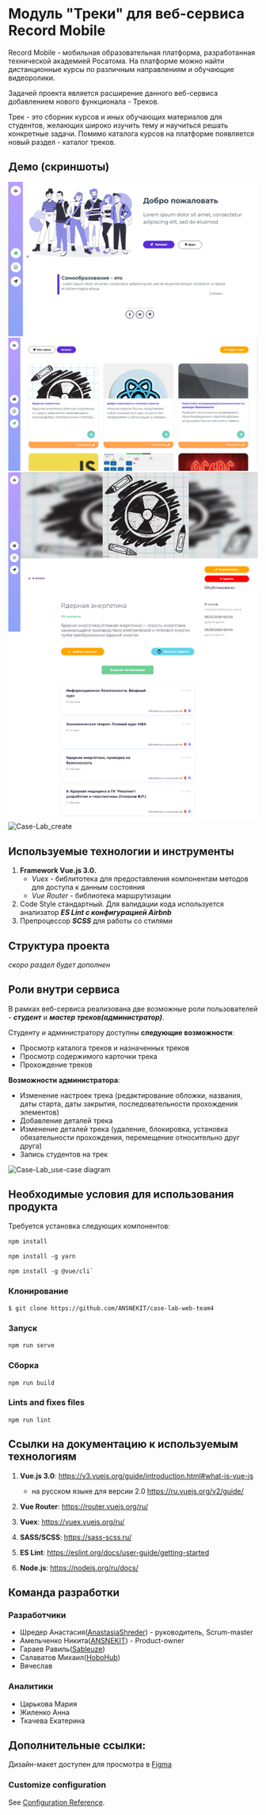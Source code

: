 # Модуль "Треки" для веб-сервиса Record Mobile 
Record Mobile - мобильная образовательная платформа, разработанная технической академией Росатома. На платформе можно найти дистанционные курсы по различным направлениям и обучающие видеоролики.

Задачей проекта является расширение данного веб-сервиса добавлением нового функционала - Треков. 

Трек - это сборник курсов и иных обучающих материалов для студентов, желающих широко изучить тему и научиться решать конкретные задачи. Помимо каталога курсов на платформе появляется новый раздел - каталог треков.

## Демо (скриншоты)

![Case-Lab_main page](/files/main-screen.png)
![Case-Lab_tracks](files/tracks.png)
![Case-Lab_trackcard](./files/trackcard.png)
![Case-Lab_create](https://github.com/AnastasiaShreder/case-lab-web-team4/files/create.png)

## Используемые технологии и инструменты
1) **Framework Vue.js 3.0.**
    - *Vuex* - библитотека для предоставления компонентам методов для доступа к данным состояния
    - *Vue Router* - библиотека маршрутизации
2) Code Style стандартный. Для валидации кода используется анализатор ***ES Lint с конфигурацией Airbnb***
3) Препроцессор ***SCSS*** для работы со стилями

## Структура проекта
*скоро раздел будет дополнен*

## Роли внутри сервиса
В рамках веб-сервиса реализована две возможные роли пользователей - ***студент*** и ***мастер треков(администратор)***.

Студенту и администратору доступны **следующие возможности**:

- Просмотр каталога треков и назначенных треков
- Просмотр содержимого карточки трека
- Прохождение треков

**Возможности администратора**:

- Изменение настроек трека (редактирование обложки, названия, даты старта, даты закрытия, последовательности прохождения элементов)
- Добавление деталей трека
- Изменение деталей трека (удаление, блокировка, установка обязательности прохождения, перемещение относительно друг друга) 
- Запись студентов на трек

![Case-Lab_use-case diagram](https://github.com/AnastasiaShreder/case-lab-web-team4/files/diagram.png)

## Необходимые условия для использования продукта

Требуется установка следующих компонентов:
```
npm install
```
```
npm install -g yarn
```
```
npm install -g @vue/cli`
```

### Клонирование
```
$ git clone https://github.com/ANSNEKIT/case-lab-web-team4
```
### Запуск
```
npm run serve
```

### Сборка
```
npm run build
```

### Lints and fixes files
```
npm run lint
```
## Ссылки на документацию к используемым технологиям
1) **Vue.js 3.0**: https://v3.vuejs.org/guide/introduction.html#what-is-vue-js
    - на русском языке для версии 2.0 https://ru.vuejs.org/v2/guide/

2) **Vue Router**: https://router.vuejs.org/ru/

3) **Vuex**: https://vuex.vuejs.org/ru/

4) **SASS/SCSS**: https://sass-scss.ru/

5) **ES Lint**: https://eslint.org/docs/user-guide/getting-started

6) **Node.js**: https://nodejs.org/ru/docs/

## Команда разработки
### Разработчики
* Шредер Анастасия([AnastasiaShreder][1]) - руководитель, Scrum-master 
* Амельченко Никита([ANSNEKIT][2]) - Product-owner 
* Гараев Равиль([Sableuze][3]) 
* Салаватов Михаил([HoboHub][4]) 
* Вячеслав

### Аналитики
* Царькова Мария
* Жиленко Анна
* Ткачева Екатерина

[1]: https://github.com/AnastasiaShreder 
[2]: https://github.com/ANSNEKIT
[3]: https://github.com/Sableuze
[4]: https://github.com/HoboHub
[5]: https://www.figma.com/file/05LdoVEPP2LCnmtdBUBFnn/Case-Lab-Web-ver.-3?node-id=0%3A1

## Дополнительные ссылки:
Дизайн-макет доступен для просмотра в [Figma][5] 
### Customize configuration
See [Configuration Reference](https://cli.vuejs.org/config/).
